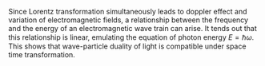 Since Lorentz transformation simultaneously leads to doppler effect and variation of electromagnetic fields, a relationship between the frequency and the energy of an electromagnetic wave train can arise. It tends out that this relationship is linear, emulating the equation of photon energy $E=\hbar\omega$. This shows that wave-particle duality of light is compatible under space time transformation.

